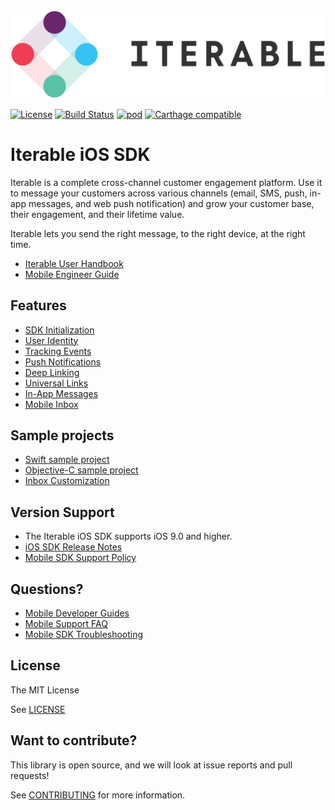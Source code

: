 <img src="images/Iterable-Logo.svg">

[![License](https://img.shields.io/cocoapods/l/Iterable-iOS-SDK.svg?style=flat)](https://opensource.org/licenses/MIT)
[![Build Status](https://travis-ci.com/Iterable/swift-sdk.svg?branch=master)](https://travis-ci.com/Iterable/swift-sdk)
[![pod](https://badge.fury.io/co/Iterable-iOS-SDK.svg)](https://cocoapods.org/pods/Iterable-iOS-SDK)
[![Carthage compatible](https://img.shields.io/badge/Carthage-compatible-4BC51D.svg?style=flat)](https://github.com/Carthage/Carthage)

# Iterable iOS SDK

Iterable is a complete cross-channel customer engagement platform. Use it to message your customers across various channels (email, SMS, push, in-app messages, and web push notification) and grow your customer base, their engagement, and their lifetime value.

Iterable lets you send the right message, to the right device, at the right time.

- [Iterable User Handbook](https://support.iterable.com/hc/articles/217389766)
- [Mobile Engineer Guide](https://support.iterable.com/hc/articles/115000300426)

## Features

- [SDK Initialization](https://support.iterable.com/hc/articles/360035018152)
- [User Identity](https://support.iterable.com/hc/articles/360035402531)
- [Tracking Events](https://support.iterable.com/hc/articles/360035395671)
- [Push Notifications](https://support.iterable.com/hc/articles/115000315806)
- [Deep Linking](https://support.iterable.com/hc/articles/360035453971)
- [Universal Links](https://support.iterable.com/hc/articles/360035496511)
- [In-App Messages](https://support.iterable.com/hc/articles/360035536791)
- [Mobile Inbox](https://support.iterable.com/hc/articles/360039137271)

## Sample projects

- [Swift sample project](https://github.com/Iterable/swift-sdk/blob/master/sample-apps/swift-sample-app)
- [Objective-C sample project](https://github.com/Iterable/swift-sdk/blob/master/sample-apps/objc-sample-app)
- [Inbox Customization](https://github.com/Iterable/swift-sdk/tree/master/sample-apps/inbox-customization)

## Version Support

- The Iterable iOS SDK supports iOS 9.0 and higher.
- [iOS SDK Release Notes](https://support.iterable.com/hc/en-us/articles/360027798391)
- [Mobile SDK Support Policy](https://support.iterable.com/hc/articles/360027798391#mobile-sdk-support-policy)

## Questions?

- [Mobile Developer Guides](https://support.iterable.com/hc/categories/360002288712)
- [Mobile Support FAQ](https://support.iterable.com/hc/articles/360035624191)
- [Mobile SDK Troubleshooting](https://support.iterable.com/hc/articles/360035392251)

## License

The MIT License

See [LICENSE](https://github.com/Iterable/swift-sdk/blob/master/LICENSE?raw=true)

## Want to contribute?

This library is open source, and we will look at issue reports and pull requests!

See [CONTRIBUTING](CONTRIBUTING.md) for more information.
